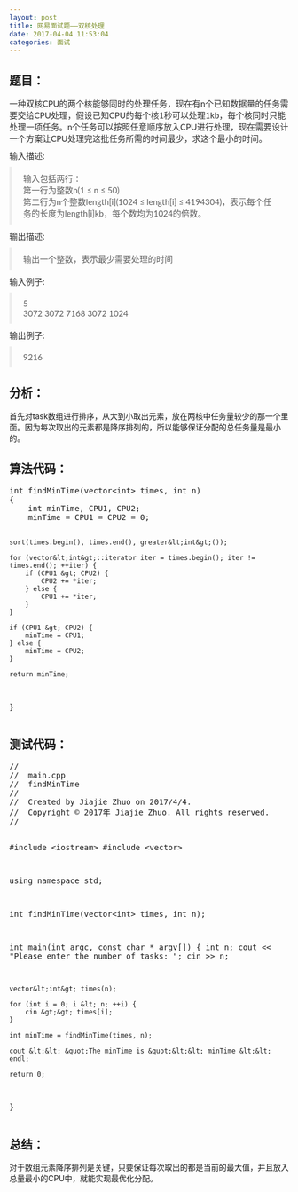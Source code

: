 ```yaml
---
layout: post
title: 网易面试题——双核处理
date: 2017-04-04 11:53:04
categories: 面试
---
```



<h2>题目：</h2>
<p></p>
<p style="margin-top:0px; margin-bottom:10px; color:rgb(46,46,46); font-family:&quot;Microsoft YaHei&quot;,宋体,Lato,&quot;Helvetica Neue&quot;,Helvetica,Arial,sans-serif; font-size:15px">
一种双核CPU的两个核能够同时的处理任务，现在有n个已知数据量的任务需要交给CPU处理，假设已知CPU的每个核1秒可以处理1kb，每个核同时只能处理一项任务。n个任务可以按照任意顺序放入CPU进行处理，现在需要设计一个方案让CPU处理完这批任务所需的时间最少，求这个最小的时间。</p>
<p style="margin-top:0px; margin-bottom:10px; color:rgb(46,46,46); font-family:&quot;Microsoft YaHei&quot;,宋体,Lato,&quot;Helvetica Neue&quot;,Helvetica,Arial,sans-serif; font-size:15px">
<span style="">输入描述:</span></p>
<blockquote style="padding:10px 20px; margin:0px 0px 10px; font-size:15px; border-left:5px solid rgb(238,238,238); color:rgb(94,94,94); font-family:&quot;Microsoft YaHei&quot;,宋体,Lato,&quot;Helvetica Neue&quot;,Helvetica,Arial,sans-serif">
<p style="margin-top:0px; margin-bottom:0px">输入包括两行：<br style="">
第一行为整数n(1 ≤ n ≤ 50)<br style="">
第二行为n个整数length[i](1024 ≤ length[i] ≤ 4194304)，表示每个任务的长度为length[i]kb，每个数均为1024的倍数。</p>
</blockquote>
<p style="margin-top:0px; margin-bottom:10px; color:rgb(46,46,46); font-family:&quot;Microsoft YaHei&quot;,宋体,Lato,&quot;Helvetica Neue&quot;,Helvetica,Arial,sans-serif; font-size:15px">
<span style="">输出描述:</span></p>
<blockquote style="padding:10px 20px; margin:0px 0px 10px; font-size:15px; border-left:5px solid rgb(238,238,238); color:rgb(94,94,94); font-family:&quot;Microsoft YaHei&quot;,宋体,Lato,&quot;Helvetica Neue&quot;,Helvetica,Arial,sans-serif">
<p style="margin-top:0px; margin-bottom:0px">输出一个整数，表示最少需要处理的时间</p>
</blockquote>
<p style="margin-top:0px; margin-bottom:10px; color:rgb(46,46,46); font-family:&quot;Microsoft YaHei&quot;,宋体,Lato,&quot;Helvetica Neue&quot;,Helvetica,Arial,sans-serif; font-size:15px">
<span style="">输入例子:</span></p>
<blockquote style="padding:10px 20px; margin:0px 0px 10px; font-size:15px; border-left:5px solid rgb(238,238,238); color:rgb(94,94,94); font-family:&quot;Microsoft YaHei&quot;,宋体,Lato,&quot;Helvetica Neue&quot;,Helvetica,Arial,sans-serif">
<p style="margin-top:0px; margin-bottom:0px">5<br style="">
3072 3072 7168 3072 1024</p>
</blockquote>
<p style="margin-top:0px; margin-bottom:10px; color:rgb(46,46,46); font-family:&quot;Microsoft YaHei&quot;,宋体,Lato,&quot;Helvetica Neue&quot;,Helvetica,Arial,sans-serif; font-size:15px">
<span style="">输出例子:</span></p>
<blockquote style="padding:10px 20px; margin:0px 0px 10px; font-size:15px; border-left:5px solid rgb(238,238,238); color:rgb(94,94,94); font-family:&quot;Microsoft YaHei&quot;,宋体,Lato,&quot;Helvetica Neue&quot;,Helvetica,Arial,sans-serif">
<p style="margin-top:0px; margin-bottom:0px">9216</p>
</blockquote>
<h2>分析：</h2>
<p>首先对task数组进行排序，从大到小取出元素，放在两核中任务量较少的那一个里面。因为每次取出的元素都是降序排列的，所以能够保证分配的总任务量是最小的。</p>
<h2>算法代码：</h2>
<p><pre code_snippet_id="2311448" snippet_file_name="blog_20170404_1_7437424"  name="code" class="cpp">int findMinTime(vector&lt;int&gt; times, int n)
{
    int minTime, CPU1, CPU2;
    minTime = CPU1 = CPU2 = 0;
    
    sort(times.begin(), times.end(), greater&lt;int&gt;());
    
    for (vector&lt;int&gt;::iterator iter = times.begin(); iter != times.end(); ++iter) {
        if (CPU1 &gt; CPU2) {
            CPU2 += *iter;
        } else {
            CPU1 += *iter;
        }
    }
    
    if (CPU1 &gt; CPU2) {
        minTime = CPU1;
    } else {
        minTime = CPU2;
    }
    
    return minTime;
}</pre></p>
<h2>测试代码：</h2>
<p><pre code_snippet_id="2311448" snippet_file_name="blog_20170404_2_4504058"  name="code" class="cpp">//
//  main.cpp
//  findMinTime
//
//  Created by Jiajie Zhuo on 2017/4/4.
//  Copyright &copy; 2017年 Jiajie Zhuo. All rights reserved.
//

#include &lt;iostream&gt;
#include &lt;vector&gt;

using namespace std;

int findMinTime(vector&lt;int&gt; times, int n);

int main(int argc, const char * argv[]) {
    int n;
    cout &lt;&lt; &quot;Please enter the number of tasks: &quot;;
    cin &gt;&gt; n;
    
    vector&lt;int&gt; times(n);
    
    for (int i = 0; i &lt; n; ++i) {
        cin &gt;&gt; times[i];
    }
    
    int minTime = findMinTime(times, n);
    
    cout &lt;&lt; &quot;The minTime is &quot;&lt;&lt; minTime &lt;&lt; endl;
    
    return 0;
}</pre></p>
<h2>总结：</h2>
<p>对于数组元素降序排列是关键，只要保证每次取出的都是当前的最大&#20540;，并且放入总量最小的CPU中，就能实现最优化分配。</p>
